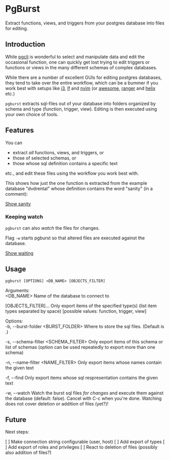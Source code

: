 # PgBurst

Extract functions, views, and triggers from your postgres database into files for editing.

## Introduction

While [pgcli](https://www.pgcli.com/install) is wonderful to select and manipulate data and edit the occasional function, one can quickly get lost trying to edit triggers or functions or views in the many different schemas of complex databases.

While there are a number of excellent GUIs for editing postgres databases, they tend to take over the entire workflow, which can be a bummer if you work best with setups like [i3](https://i3wm.org/), [lf](https://github.com/gokcehan/lf) and [nvim](https://neovim.io/) (or [awesome](https://awesomewm.org/), [ranger](https://github.com/ranger/ranger) and [helix](https://github.com/helix-editor/helix) etc.)

``pgburst`` extracts sql-files out of your database into folders organized by schema and type (function, trigger, view). Editing is then executed using your own choice of tools.

## Features

You can

- extract *all* functions, views, and triggers, or 
- those of selected schemas, or 
- those whose sql definition contains a specific text

etc., and edit these files using the workflow you work best with.

This shows how just the one function is extracted from the example database "dvdrental" whose definition contains the word "sanity" (in a comment):

[Show sanity](pgburst_find.gif)

### Keeping watch

``pgburst`` can also *watch* the files for changes. 

Flag ``-w`` starts pgburst so that altered files are executed against the database.

[Show waiting](pgburst_wait.gif)

## Usage

``pgburst [OPTIONS] <DB_NAME> [OBJECTS_FILTER]``

Arguments:\
  <DB_NAME>
      Name of the database to connect to

  [OBJECTS_FILTER]...
      Only export items of the specified type(s) (list item types separated by space) [possible values: function, trigger, view]

Options:\
  -b, --burst-folder <BURST_FOLDER>
          Where to store the sql files. (Default is .)

  -s, --schema-filter <SCHEMA_FILTER>
          Only export items of this schema or list of schemas (option can be used repeatedly to export more than one schema)

  -n, --name-filter <NAME_FILTER>
          Only export items whose names contain the given text

  -f, --find <FIND>
          Only export items whose sql respresentation contains the given text

  -w, --watch
          Watch the burst sql files *for changes* and execute them against the database (default: false). Cancel with C-c when you're done. Watching does not cover deletion or addition of files (yet?)!

## Future

Next steps:

[ ] Make connection string configurable (user, host)
[ ] Add export of types
[ ] Add export of roles and privileges
[ ] React to deletion of files (possibly also addition of files?)
